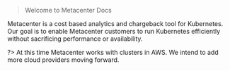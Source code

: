 > Welcome to Metacenter Docs

Metacenter is a cost based analytics and chargeback tool for Kubernetes. Our goal is to enable Metacenter customers to run Kubernetes efficiently without sacrificing performance or availability.

?> At this time Metacenter works with clusters in AWS. We intend to add more cloud providers moving forward.
 

